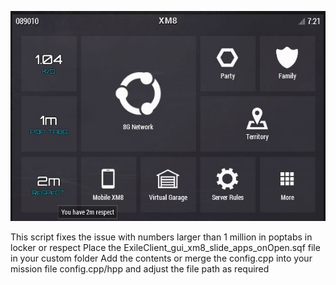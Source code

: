 ![Screenshot](Xm8.jpg)

This script fixes the issue with numbers larger than 1 million in poptabs in locker or respect
Place the ExileClient_gui_xm8_slide_apps_onOpen.sqf file in your custom folder
Add the contents or merge the config.cpp into your mission file config.cpp/hpp and adjust the file path as required